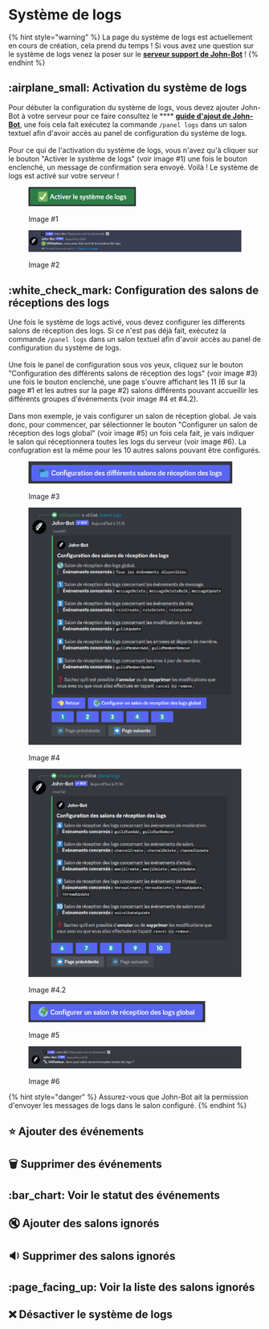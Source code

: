 # Système de logs

{% hint style="warning" %}
La page du système de logs est actuellement en cours de création, cela prend du temps ! Si vous avez une question sur le système de logs venez la poser sur le [**serveur support de John-Bot**](https://discord.com/invite/abePbS7QKY) !&#x20;
{% endhint %}

## :airplane\_small: Activation du système de logs

Pour débuter la configuration du système de logs, vous devez ajouter John-Bot à votre serveur pour ce faire consultez le **** [**guide d'ajout de John-Bot**](../#ajouter-john-bot-a-votre-serveur-discord), une fois cela fait exécutez la commande `/panel logs` dans un salon textuel afin d'avoir accès au panel de configuration du système de logs.\
\
Pour ce qui de l'activation du système de logs, vous n'avez qu'à cliquer sur le bouton "Activer le système de logs" (voir image #1) une fois le bouton enclenché, un message de confirmation sera envoyé. Voilà ! Le système de logs est activé sur votre serveur !

<figure><img src="../.gitbook/assets/EnableLogs.png" alt=""><figcaption><p>Image #1</p></figcaption></figure>

<figure><img src="../.gitbook/assets/ActiveLogsConfirm.png" alt=""><figcaption><p>Image #2</p></figcaption></figure>

## :white\_check\_mark: Configuration des salons de réceptions des logs

Une fois le système de logs activé, vous devez configurer les differents salons de réception des logs. Si ce n'est pas déjà fait, exécutez la commande `/panel logs` dans un salon textuel afin d'avoir accès au panel de configuration du système de logs.\
\
Une fois le panel de configuration sous vos yeux, cliquez sur le bouton "Configuration des différents salons de réception des logs" (voir image #3) une fois le bouton enclenché, une page s'ouvre affichant les 11 (6 sur la page #1 et les autres sur la page #2) salons différents pouvant accueillir les différents groupes d'événements (voir image #4 et #4.2).\
\
Dans mon exemple, je vais configurer un salon de réception global. Je vais donc, pour commencer, par sélectionner le bouton "Configurer un salon de réception des logs global"  (voir image #5) un fois cela fait, je vais indiquer le salon qui réceptionnera toutes les logs du serveur (voir image #6). La confugration est la même pour les 10 autres salons pouvant être configurés.

<figure><img src="../.gitbook/assets/ConfigSalonLogs.png" alt=""><figcaption><p>Image #3</p></figcaption></figure>

<figure><img src="../.gitbook/assets/ConfigSalonLogsPage1.png" alt=""><figcaption><p>Image #4</p></figcaption></figure>

<figure><img src="../.gitbook/assets/ConfigSalonLogsPage2.png" alt=""><figcaption><p>Image #4.2</p></figcaption></figure>

<figure><img src="../.gitbook/assets/ConfigSalonLogsGlobal.png" alt=""><figcaption><p>Image #5</p></figcaption></figure>

<figure><img src="../.gitbook/assets/SalonGlobal.png" alt=""><figcaption><p>Image #6</p></figcaption></figure>

{% hint style="danger" %}
Assurez-vous que John-Bot ait la permission d'envoyer les messages de logs dans le salon configuré.
{% endhint %}

## :star: Ajouter des événements

## :wastebasket: Supprimer des événements

## :bar\_chart: Voir le statut des événements

## :mute: Ajouter des salons ignorés

## :sound: Supprimer des salons ignorés

## :page\_facing\_up: Voir la liste des salons ignorés

## :x: Désactiver le système de logs
